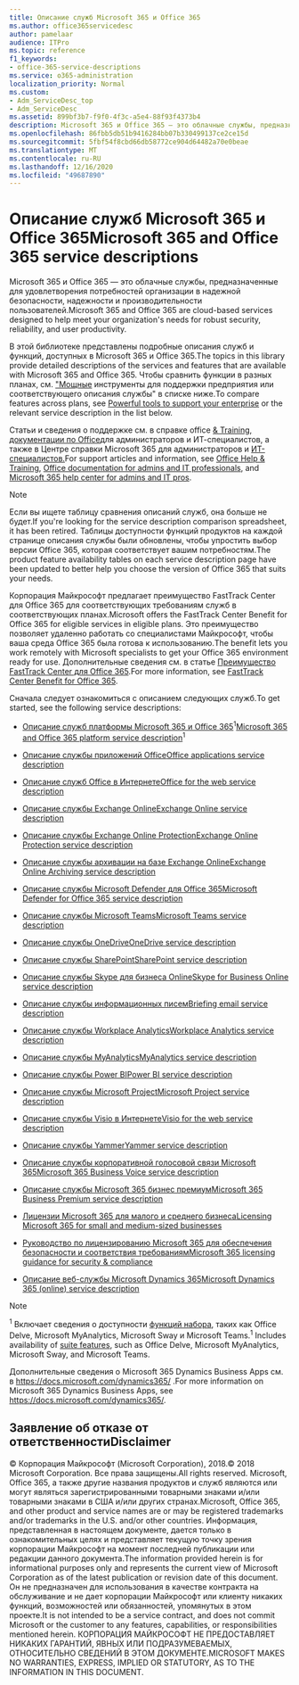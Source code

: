 ```yaml
---
title: Описание служб Microsoft 365 и Office 365
ms.author: office365servicedesc
author: pamelaar
audience: ITPro
ms.topic: reference
f1_keywords:
- office-365-service-descriptions
ms.service: o365-administration
localization_priority: Normal
ms.custom:
- Adm_ServiceDesc_top
- Adm_ServiceDesc
ms.assetid: 899bf3b7-f9f0-4f3c-a5e4-88f93f4373b4
description: Microsoft 365 и Office 365 — это облачные службы, предназначенные для удовлетворения потребностей организации в надежной безопасности, надежности и производительности пользователей.
ms.openlocfilehash: 86fbb5db51b9416284bb07b330499137ce2ce15d
ms.sourcegitcommit: 5fbf54f8cbd66db58772ce904d64482a70e0beae
ms.translationtype: MT
ms.contentlocale: ru-RU
ms.lasthandoff: 12/16/2020
ms.locfileid: "49687890"
---
```

# <a name="microsoft-365-and-office-365-service-descriptions"></a><span data-ttu-id="90d85-103">Описание служб Microsoft 365 и Office 365</span><span class="sxs-lookup"><span data-stu-id="90d85-103">Microsoft 365 and Office 365 service descriptions</span></span> 

<span data-ttu-id="90d85-104">Microsoft 365 и Office 365 — это облачные службы, предназначенные для удовлетворения потребностей организации в надежной безопасности, надежности и производительности пользователей.</span><span class="sxs-lookup"><span data-stu-id="90d85-104">Microsoft 365 and Office 365 are cloud-based services designed to help meet your organization's needs for robust security, reliability, and user productivity.</span></span> 
  
<span data-ttu-id="90d85-105">В этой библиотеке представлены подробные описания служб и функций, доступных в Microsoft 365 и Office 365.</span><span class="sxs-lookup"><span data-stu-id="90d85-105">The topics in this library provide detailed descriptions of the services and features that are available with Microsoft 365 and Office 365.</span></span> <span data-ttu-id="90d85-106">Чтобы сравнить функции в разных планах, см. ["Мощные](https://go.microsoft.com/fwlink/?LinkID=799177&amp;clcid=0x409) инструменты для поддержки предприятия или соответствующего описания службы" в списке ниже.</span><span class="sxs-lookup"><span data-stu-id="90d85-106">To compare features across plans, see [Powerful tools to support your enterprise](https://go.microsoft.com/fwlink/?LinkID=799177&amp;clcid=0x409) or the relevant service description in the list below.</span></span> 
  
<span data-ttu-id="90d85-107">Статьи и сведения о поддержке см. в справке office [& Training,](https://support.office.com/) [документации по Office](https://docs.microsoft.com/office/)для администраторов и ИТ-специалистов, а также в Центре справки Microsoft 365 для администраторов и [ИТ-специалистов.](https://docs.microsoft.com/microsoft-365/)</span><span class="sxs-lookup"><span data-stu-id="90d85-107">For support articles and information, see [Office Help & Training](https://support.office.com/), [Office documentation for admins and IT professionals](https://docs.microsoft.com/office/), and [Microsoft 365 help center for admins and IT pros](https://docs.microsoft.com/microsoft-365/).</span></span>
  
> [!NOTE]
> <span data-ttu-id="90d85-108">Если вы ищете таблицу сравнения описаний служб, она больше не будет.</span><span class="sxs-lookup"><span data-stu-id="90d85-108">If you're looking for the service description comparison spreadsheet, it has been retired.</span></span> <span data-ttu-id="90d85-109">Таблицы доступности функций продуктов на каждой странице описания службы были обновлены, чтобы упростить выбор версии Office 365, которая соответствует вашим потребностям.</span><span class="sxs-lookup"><span data-stu-id="90d85-109">The product feature availability tables on each service description page have been updated to better help you choose the version of Office 365 that suits your needs.</span></span> 
  
<span data-ttu-id="90d85-110">Корпорация Майкрософт предлагает преимущество FastTrack Center для Office 365 для соответствующих требованиям служб в соответствующих планах.</span><span class="sxs-lookup"><span data-stu-id="90d85-110">Microsoft offers the FastTrack Center Benefit for Office 365 for eligible services in eligible plans.</span></span> <span data-ttu-id="90d85-111">Это преимущество позволяет удаленно работать со специалистами Майкрософт, чтобы ваша среда Office 365 была готова к использованию.</span><span class="sxs-lookup"><span data-stu-id="90d85-111">The benefit lets you work remotely with Microsoft specialists to get your Office 365 environment ready for use.</span></span> <span data-ttu-id="90d85-112">Дополнительные сведения см. в статье [Преимущество FastTrack Center для Office 365](https://docs.microsoft.com/fasttrack/O365-fasttrack-benefit-for-office-365).</span><span class="sxs-lookup"><span data-stu-id="90d85-112">For more information, see [FastTrack Center Benefit for Office 365](https://docs.microsoft.com/fasttrack/O365-fasttrack-benefit-for-office-365).</span></span>
  
<span data-ttu-id="90d85-113">Сначала следует ознакомиться с описанием следующих служб.</span><span class="sxs-lookup"><span data-stu-id="90d85-113">To get started, see the following service descriptions:</span></span>
  
- <span data-ttu-id="90d85-114">[Описание служб платформы Microsoft 365 и Office 365](office-365-platform-service-description/office-365-platform-service-description.md)<sup>1</sup></span><span class="sxs-lookup"><span data-stu-id="90d85-114">[Microsoft 365 and Office 365 platform service description](office-365-platform-service-description/office-365-platform-service-description.md)<sup>1</sup></span></span>

- [<span data-ttu-id="90d85-115">Описание службы приложений Office</span><span class="sxs-lookup"><span data-stu-id="90d85-115">Office applications service description</span></span>](office-applications-service-description/office-applications-service-description.md)

- [<span data-ttu-id="90d85-116">Описание служб Office в Интернете</span><span class="sxs-lookup"><span data-stu-id="90d85-116">Office for the web service description</span></span>](office-online-service-description/office-online-service-description.md)

- [<span data-ttu-id="90d85-117">Описание службы Exchange Online</span><span class="sxs-lookup"><span data-stu-id="90d85-117">Exchange Online service description</span></span>](exchange-online-service-description/exchange-online-service-description.md)

- [<span data-ttu-id="90d85-118">Описание службы Exchange Online Protection</span><span class="sxs-lookup"><span data-stu-id="90d85-118">Exchange Online Protection service description</span></span>](exchange-online-protection-service-description/exchange-online-protection-service-description.md)

- [<span data-ttu-id="90d85-119">Описание службы архивации на базе Exchange Online</span><span class="sxs-lookup"><span data-stu-id="90d85-119">Exchange Online Archiving service description</span></span>](exchange-online-archiving-service-description/exchange-online-archiving-service-description.md)

- [<span data-ttu-id="90d85-120">Описание службы Microsoft Defender для Office 365</span><span class="sxs-lookup"><span data-stu-id="90d85-120">Microsoft Defender for Office 365 service description</span></span>](office-365-advanced-threat-protection-service-description.md)

- [<span data-ttu-id="90d85-121">Описание службы Microsoft Teams</span><span class="sxs-lookup"><span data-stu-id="90d85-121">Microsoft Teams service description</span></span>](teams-service-description.md)

- [<span data-ttu-id="90d85-122">Описание службы OneDrive</span><span class="sxs-lookup"><span data-stu-id="90d85-122">OneDrive service description</span></span>](onedrive-for-business-service-description.md)

- [<span data-ttu-id="90d85-123">Описание службы SharePoint</span><span class="sxs-lookup"><span data-stu-id="90d85-123">SharePoint service description</span></span>](sharepoint-online-service-description/sharepoint-online-service-description.md)

- [<span data-ttu-id="90d85-124">Описание службы Skype для бизнеса Online</span><span class="sxs-lookup"><span data-stu-id="90d85-124">Skype for Business Online service description</span></span>](skype-for-business-online-service-description/skype-for-business-online-service-description.md)

- [<span data-ttu-id="90d85-125">Описание службы информационных писем</span><span class="sxs-lookup"><span data-stu-id="90d85-125">Briefing email service description</span></span>](briefing-service-description.md)

- [<span data-ttu-id="90d85-126">Описание службы Workplace Analytics</span><span class="sxs-lookup"><span data-stu-id="90d85-126">Workplace Analytics service description</span></span>](workplace-analytics-service-description.md)

- [<span data-ttu-id="90d85-127">Описание службы MyAnalytics</span><span class="sxs-lookup"><span data-stu-id="90d85-127">MyAnalytics service description</span></span>](mya-service-description.md)

- [<span data-ttu-id="90d85-128">Описание службы Power BI</span><span class="sxs-lookup"><span data-stu-id="90d85-128">Power BI service description</span></span>](power-bi-service-description.md)

- [<span data-ttu-id="90d85-129">Описание службы Microsoft Project</span><span class="sxs-lookup"><span data-stu-id="90d85-129">Microsoft Project service description</span></span>](project-online-service-description/project-online-service-description.md)

- [<span data-ttu-id="90d85-130">Описание службы Visio в Интернете</span><span class="sxs-lookup"><span data-stu-id="90d85-130">Visio for the web service description</span></span>](visio-online-service-description/visio-online-service-description.md)

- [<span data-ttu-id="90d85-131">Описание службы Yammer</span><span class="sxs-lookup"><span data-stu-id="90d85-131">Yammer service description</span></span>](yammer-service-description/yammer-service-description.md)

- [<span data-ttu-id="90d85-132">Описание службы корпоративной голосовой связи Microsoft 365</span><span class="sxs-lookup"><span data-stu-id="90d85-132">Microsoft 365 Business Voice service description</span></span>](microsoft-365-business-voice-service-description.md)

- [<span data-ttu-id="90d85-133">Описание службы Microsoft 365 бизнес премиум</span><span class="sxs-lookup"><span data-stu-id="90d85-133">Microsoft 365 Business Premium service description</span></span>](microsoft-365-service-descriptions/microsoft-365-business-service-description.md)

- [<span data-ttu-id="90d85-134">Лицензии Microsoft 365 для малого и среднего бизнеса</span><span class="sxs-lookup"><span data-stu-id="90d85-134">Licensing Microsoft 365 for small and medium-sized businesses</span></span>](microsoft-365-service-descriptions/licensing-microsoft-365-in-smb.md)

- [<span data-ttu-id="90d85-135">Руководство по лицензированию Microsoft 365 для обеспечения безопасности и соответствия требованиям</span><span class="sxs-lookup"><span data-stu-id="90d85-135">Microsoft 365 licensing guidance for security & compliance</span></span>](microsoft-365-service-descriptions/microsoft-365-tenantlevel-services-licensing-guidance/microsoft-365-security-compliance-licensing-guidance.md)

- [<span data-ttu-id="90d85-136">Описание веб-службы Microsoft Dynamics 365</span><span class="sxs-lookup"><span data-stu-id="90d85-136">Microsoft Dynamics 365 (online) service description</span></span>](microsoft-dynamics-365-online-service-description.md)

> [!NOTE]
> <span data-ttu-id="90d85-137"><sup>1</sup> Включает сведения о доступности [функций набора](https://docs.microsoft.com/office365/servicedescriptions/office-365-platform-service-description/office-365-suite-features), таких как Office Delve, Microsoft MyAnalytics, Microsoft Sway и Microsoft Teams.</span><span class="sxs-lookup"><span data-stu-id="90d85-137"><sup>1</sup> Includes availability of [suite features](https://docs.microsoft.com/office365/servicedescriptions/office-365-platform-service-description/office-365-suite-features), such as Office Delve, Microsoft MyAnalytics, Microsoft Sway, and Microsoft Teams.</span></span>
>
> <span data-ttu-id="90d85-138">Дополнительные сведения о Microsoft 365 Dynamics Business Apps см. в <https://docs.microsoft.com/dynamics365/> .</span><span class="sxs-lookup"><span data-stu-id="90d85-138">For more information on Microsoft 365 Dynamics Business Apps, see <https://docs.microsoft.com/dynamics365/>.</span></span>
  
## <a name="disclaimer"></a><span data-ttu-id="90d85-139">Заявление об отказе от ответственности</span><span class="sxs-lookup"><span data-stu-id="90d85-139">Disclaimer</span></span>

<span data-ttu-id="90d85-140">&copy; Корпорация Майкрософт (Microsoft Corporation), 2018.</span><span class="sxs-lookup"><span data-stu-id="90d85-140">&copy; 2018 Microsoft Corporation.</span></span> <span data-ttu-id="90d85-141">Все права защищены.</span><span class="sxs-lookup"><span data-stu-id="90d85-141">All rights reserved.</span></span> <span data-ttu-id="90d85-142">Microsoft, Office 365, а также другие названия продуктов и служб являются или могут являться зарегистрированными товарными знаками и/или товарными знаками в США и/или других странах.</span><span class="sxs-lookup"><span data-stu-id="90d85-142">Microsoft, Office 365, and other product and service names are or may be registered trademarks and/or trademarks in the U.S. and/or other countries.</span></span> <span data-ttu-id="90d85-143">Информация, представленная в настоящем документе, дается только в ознакомительных целях и представляет текущую точку зрения корпорации Майкрософт на момент последней публикации или редакции данного документа.</span><span class="sxs-lookup"><span data-stu-id="90d85-143">The information provided herein is for informational purposes only and represents the current view of Microsoft Corporation as of the latest publication or revision date of this document.</span></span> <span data-ttu-id="90d85-144">Он не предназначен для использования в качестве контракта на обслуживание и не дает корпорации Майкрософт или клиенту никаких функций, возможностей или обязанностей, упомянутых в этом проекте.</span><span class="sxs-lookup"><span data-stu-id="90d85-144">It is not intended to be a service contract, and does not commit Microsoft or the customer to any features, capabilities, or responsibilities mentioned herein.</span></span> <span data-ttu-id="90d85-145">КОРПОРАЦИЯ МАЙКРОСОФТ НЕ ПРЕДОСТАВЛЯЕТ НИКАКИХ ГАРАНТИЙ, ЯВНЫХ ИЛИ ПОДРАЗУМЕВАЕМЫХ, ОТНОСИТЕЛЬНО СВЕДЕНИЙ В ЭТОМ ДОКУМЕНТЕ.</span><span class="sxs-lookup"><span data-stu-id="90d85-145">MICROSOFT MAKES NO WARRANTIES, EXPRESS, IMPLIED OR STATUTORY, AS TO THE INFORMATION IN THIS DOCUMENT.</span></span>
 